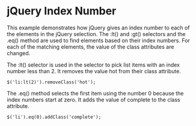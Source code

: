 # jQuery Index Number

This example demonstrates how jQuery gives an index number to each of the elements in the jQuery selection. The :lt() and :gt() selectors and the .eq() method are used to find elements based on their index numbers. For each of the matching elements, the value of the class attributes are changed.

The :lt() selector is used in the selector to pick list items with an index number less than 2. It removes the value hot from their class attribute.
```
$('li:lt(2)').removeClass('hot');
```
The .eq() method selects the first item using the number 0 because the index numbers start at zero. It adds the value of complete to the class attribute.
```
$('li').eq(0).addClass('complete');
```


